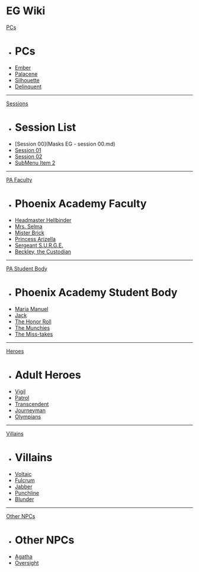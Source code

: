# EG Wiki

[PCs]()

  * # PCs
  * [Ember](ember.md)
  * [Palacene](palacene.md)
  * [Silhouette](silhouette.md)
  * [Delinquent](delinquent.md)

----

[Sessions]()

  * # Session List
  * [Session 00](Masks EG - session 00.md)
  * [Session 01](MasksEG-session01.md)
  * [Session 02](MasksEG-session02.md)
  * [SubMenu Item 2](subitem2.md)

----

[PA Faculty]()

  * # Phoenix Academy Faculty
  * [Headmaster Hellbinder](Hellbinder.md)
  * [Mrs. Selma](Selma.md)
  * [Mister Brick](MisterBrick.md)
  * [Princess Arizella](PrincessArizella.md)
  * [Sergeant S.U.R.G.E.](SgtSurge.md)
  * [Beckley, the Custodian](Beckley.md)

----

[PA Student Body]()

  * # Phoenix Academy Student Body  
  * [Maria Manuel](maria.md)
  * [Jack](JackMonday.md)
  * [The Honor Roll](HonorRoll.md)
  * [The Munchies](Munchies.md)
  * [The Miss-takes](MissTakes.md)

----

[Heroes]()

  * # Adult Heroes
  * [Vigil](Vigil.md)
  * [Patrol](img/NPCs/Patrol.jpg)
  * [Transcendent]()
  * [Journeyman]()
  * [Olympians](img/assets/Olympiand.jpg)

----

[Villains]()

  * # Villains
  * [Voltaic](img/Villains/voltaic.png)
  * [Fulcrum]()
  * [Jabber]()
  * [Punchline]()
  * [Blunder]()

----

[Other NPCs]()

  * # Other NPCs
  * [Agatha](MissAgatha.md)
  * [Oversight](Oversight.md)
